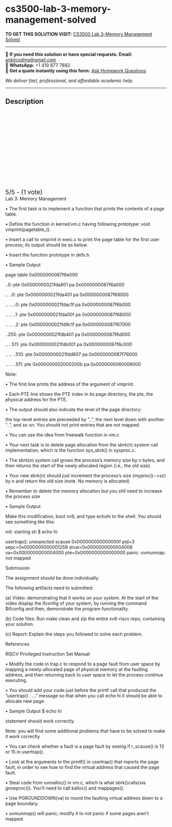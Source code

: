 # cs3500-lab-3-memory-management-solved
**TO GET THIS SOLUTION VISIT:** [CS3500 Lab 3-Memory Management Solved](https://www.ankitcodinghub.com/product/cs3500-solved/)


---

📩 **If you need this solution or have special requests:** **Email:** ankitcoding@gmail.com  
📱 **WhatsApp:** +1 419 877 7882  
📄 **Get a quote instantly using this form:** [Ask Homework Questions](https://www.ankitcodinghub.com/services/ask-homework-questions/)

*We deliver fast, professional, and affordable academic help.*

---

<h2>Description</h2>



<div class="kk-star-ratings kksr-auto kksr-align-center kksr-valign-top" data-payload="{&quot;align&quot;:&quot;center&quot;,&quot;id&quot;:&quot;109943&quot;,&quot;slug&quot;:&quot;default&quot;,&quot;valign&quot;:&quot;top&quot;,&quot;ignore&quot;:&quot;&quot;,&quot;reference&quot;:&quot;auto&quot;,&quot;class&quot;:&quot;&quot;,&quot;count&quot;:&quot;1&quot;,&quot;legendonly&quot;:&quot;&quot;,&quot;readonly&quot;:&quot;&quot;,&quot;score&quot;:&quot;5&quot;,&quot;starsonly&quot;:&quot;&quot;,&quot;best&quot;:&quot;5&quot;,&quot;gap&quot;:&quot;4&quot;,&quot;greet&quot;:&quot;Rate this product&quot;,&quot;legend&quot;:&quot;5\/5 - (1 vote)&quot;,&quot;size&quot;:&quot;24&quot;,&quot;title&quot;:&quot;CS3500 Lab 3-Memory Management Solved&quot;,&quot;width&quot;:&quot;138&quot;,&quot;_legend&quot;:&quot;{score}\/{best} - ({count} {votes})&quot;,&quot;font_factor&quot;:&quot;1.25&quot;}">

<div class="kksr-stars">

<div class="kksr-stars-inactive">
            <div class="kksr-star" data-star="1" style="padding-right: 4px">


<div class="kksr-icon" style="width: 24px; height: 24px;"></div>
        </div>
            <div class="kksr-star" data-star="2" style="padding-right: 4px">


<div class="kksr-icon" style="width: 24px; height: 24px;"></div>
        </div>
            <div class="kksr-star" data-star="3" style="padding-right: 4px">


<div class="kksr-icon" style="width: 24px; height: 24px;"></div>
        </div>
            <div class="kksr-star" data-star="4" style="padding-right: 4px">


<div class="kksr-icon" style="width: 24px; height: 24px;"></div>
        </div>
            <div class="kksr-star" data-star="5" style="padding-right: 4px">


<div class="kksr-icon" style="width: 24px; height: 24px;"></div>
        </div>
    </div>

<div class="kksr-stars-active" style="width: 138px;">
            <div class="kksr-star" style="padding-right: 4px">


<div class="kksr-icon" style="width: 24px; height: 24px;"></div>
        </div>
            <div class="kksr-star" style="padding-right: 4px">


<div class="kksr-icon" style="width: 24px; height: 24px;"></div>
        </div>
            <div class="kksr-star" style="padding-right: 4px">


<div class="kksr-icon" style="width: 24px; height: 24px;"></div>
        </div>
            <div class="kksr-star" style="padding-right: 4px">


<div class="kksr-icon" style="width: 24px; height: 24px;"></div>
        </div>
            <div class="kksr-star" style="padding-right: 4px">


<div class="kksr-icon" style="width: 24px; height: 24px;"></div>
        </div>
    </div>
</div>


<div class="kksr-legend" style="font-size: 19.2px;">
            5/5 - (1 vote)    </div>
    </div>
Lab 3: Memory Management

• The first task is to implement a function that prints the contents of a page table.

• Define the function in kernel/vm.c having following prototype: void vmprint(pagetable_t).

• Insert a call to vmprint in exec.c to print the page table for the first user process; its output should be as below.

• Insert the function prototype in defs.h

• Sample Output

page table 0x0000000087f6e000

..0: pte 0x0000000021fda801 pa 0x0000000087f6a000

.. ..0: pte 0x0000000021fda401 pa 0x0000000087f69000

.. .. ..0: pte 0x0000000021fdac1f pa 0x0000000087f6b000

.. .. ..1: pte 0x0000000021fda00f pa 0x0000000087f68000

.. .. ..2: pte 0x0000000021fd9c1f pa 0x0000000087f67000

..255: pte 0x0000000021fdb401 pa 0x0000000087f6d000

.. ..511: pte 0x0000000021fdb001 pa 0x0000000087f6c000

.. .. ..510: pte 0x0000000021fdd807 pa 0x0000000087f76000

.. .. ..511: pte 0x000000002000200b pa 0x0000000080008000

Note:

• The first line prints the address of the argument of vmprint.

• Each PTE line shows the PTE index in its page directory, the pte, the physical address for the PTE.

• The output should also indicate the level of the page directory:

the top-level entries are preceeded by ”..”, the next level down with another ”..”, and so on. You should not print entries that are not mapped.

• You can use the idea from freewalk function in vm.c

• Your next task is to delete page allocation from the sbrk(n) system call implementation, which is the function sys_sbrk() in sysproc.c.

• The sbrk(n) system call grows the process’s memory size by n bytes, and then returns the start of the newly allocated region (i.e., the old size).

• Your new sbrk(n) should just increment the process’s size (myproc()−&gt;sz) by n and return the old size (note. No memory is allocated)

• Remember to delete the memory allocation but you still need to increase the process size

• Sample Output

Make this modification, boot xv6, and type echohi to the shell. You should see something like this:

init: starting sh $ echo hi

usertrap(): unexpected scause 0x000000000000000f pid=3 sepc=0x0000000000001258 stval=0x0000000000004008 va=0x0000000000004000 pte=0x0000000000000000 panic: uvmunmap: not mapped

Submission

The assignment should be done individually.

The following artifacts need to submitted:

(a) Video: demonstrating that it works on your system. At the start of the video display the ifconfig of your system, by running the command $ifconfig and then, demonstrate the program functionality.

(b) Code files: Run make clean and zip the entire xv6-riscv repo, containing your solution.

(c) Report: Explain the steps you followed to solve each problem.

References

RISCV Privileged Instruction Set Manual

• Modify the code in trap.c to respond to a page fault from user space by mapping a newly-allocated page of physical memory at the faulting address, and then returning back to user space to let the process continue executing.

• You should add your code just before the printf call that produced the ”usertrap() : …” message so that when you call echo hi it should be able to allocate new page.

• Sample Output $ echo hi

statement should work correctly.

Note: you will find some additional problems that have to be solved to make it work correctly

• You can check whether a fault is a page fault by seeing if r_scause() is 13 or 15 in usertrap().

• Look at the arguments to the printf() in usertrap() that reports the page fault, in order to see how to find the virtual address that caused the page fault.

• Steal code from uvmalloc() in vm.c, which is what sbrk()calls(via growproc()). You’ll need to call kalloc() and mappages().

• Use PGROUNDDOWN(va) to round the faulting virtual address down to a page boundary.

• uvmunmap() will panic; modify it to not panic if some pages aren’t mapped.
